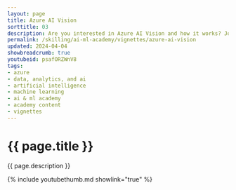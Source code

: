 ```yaml
---
layout: page
title: Azure AI Vision
sorttitle: 03
description: Are you interested in Azure AI Vision and how it works? Join Juan Llovet de Casso and gain insights into the Azure AI Vision portal and Responsible AI for Vision. Juan will also guide you through a demo on how to train your own customized vision model using manual image labeling.
permalink: /skilling/ai-ml-academy/vignettes/azure-ai-vision
updated: 2024-04-04
showbreadcrumb: true
youtubeid: psafORZWnV8
tags:
- azure
- data, analytics, and ai
- artificial intelligence
- machine learning
- ai & ml academy
- academy content
- vignettes
---
```


# {{ page.title }}

{{ page.description }}

{% include youtubethumb.md showlink="true" %}